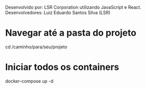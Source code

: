 Desenvolvido por: LSR Corporation utilizando JavaScript e React.
Desenvolvedores: Luiz Eduardo Santos Silva (LSR)


# Navegar até a pasta do projeto
cd /caminho/para/seu/projeto

# Iniciar todos os containers
docker-compose up -d
